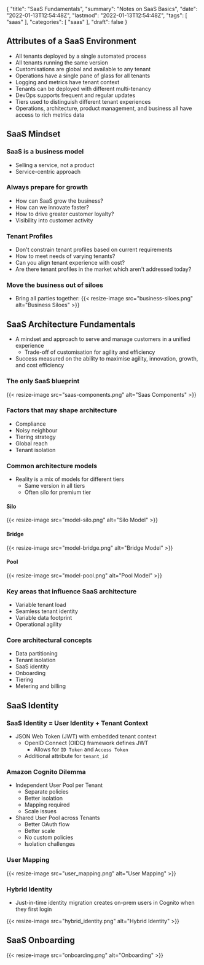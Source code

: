 {
  "title": "SaaS Fundamentals",
  "summary": "Notes on SaaS Basics",
  "date": "2022-01-13T12:54:48Z",
  "lastmod": "2022-01-13T12:54:48Z",
  "tags": [
    "saas"
  ],
  "categories": [
    "saas"
  ],
  "draft": false
}

## Attributes of a SaaS Environment

* All tenants deployed by a single automated process
* All tenants running the same version
* Customisations are global and available to any tenant
* Operations have a single pane of glass for all tenants
* Logging and metrics have tenant context
* Tenants can be deployed with different multi-tenancy
* DevOps supports frequent and regular updates
* Tiers used to distinguish different tenant experiences
* Operations, architecture, product management, and business all have access to rich metrics data

## SaaS Mindset

### SaaS is a business model

* Selling a service, not a product
* Service-centric approach

### Always prepare for growth

* How can SaaS grow the business?
* How can we innovate faster?
* How to drive greater customer loyalty?
* Visibility into customer activity

### Tenant Profiles

* Don't constrain tenant profiles based on current requirements
* How to meet needs of varying tenants?
* Can you align tenant experience with cost?
* Are there tenant profiles in the market which aren't addressed today?

### Move the business out of siloes

* Bring all parties together:
{{< resize-image src="business-siloes.png" alt="Business Siloes" >}}

## SaaS Architecture Fundamentals

* A mindset and approach to serve and manage customers in a unified experience
  * Trade-off of customisation for agility and efficiency
* Success measured on the ability to maximise agility, innovation, growth, and cost efficiency

### The only SaaS blueprint

{{< resize-image src="saas-components.png" alt="Saas Components" >}}

### Factors that may shape architecture

* Compliance
* Noisy neighbour
* Tiering strategy
* Global reach
* Tenant isolation

### Common architecture models

* Reality is a mix of models for different tiers
  * Same version in all tiers
  * Often silo for premium tier

#### Silo

{{< resize-image src="model-silo.png" alt="Silo Model" >}}

#### Bridge

{{< resize-image src="model-bridge.png" alt="Bridge Model" >}}

#### Pool

{{< resize-image src="model-pool.png" alt="Pool Model" >}}

### Key areas that influence SaaS architecture

* Variable tenant load
* Seamless tenant identity
* Variable data footprint
* Operational agility

### Core architectural concepts

* Data partitioning
* Tenant isolation
* SaaS identity
* Onboarding
* Tiering
* Metering and billing

## SaaS Identity

### SaaS Identity = User Identity + Tenant Context

* JSON Web Token (JWT) with embedded tenant context
  * OpenID Connect (OIDC) framework defines JWT
    * Allows for ```ID Token``` and ```Access Token```
  * Additional attribute for ```tenant_id```

### Amazon Cognito Dilemma

* Independent User Pool per Tenant
  * Separate policies
  * Better isolation
  * Mapping required
  * Scale issues
* Shared User Pool across Tenants
  * Better OAuth flow
  * Better scale
  * No custom policies
  * Isolation challenges

### User Mapping

{{< resize-image src="user_mapping.png" alt="User Mapping" >}}

### Hybrid Identity

* Just-in-time identity migration creates on-prem users in Cognito when they first login

{{< resize-image src="hybrid_identity.png" alt="Hybrid Identity" >}}

## SaaS Onboarding

{{< resize-image src="onboarding.png" alt="Onboarding" >}}
